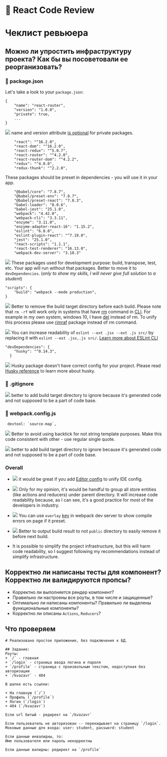 # 👏 React Code Review 

# Чеклист ревьюера

## Можно ли упростить инфраструктуру проекта? Как бы вы посоветовали ее реорганизовать?

### 📁 package.json

Let's take a look to your `package.json`:
```
{
    "name": "react-router", 
    "version": "1.0.0",
    "private": true,
    ...
}
```
![](https://img.shields.io/badge/Need-Improve-%23A3A6B4) name and version attribute [is optional](https://github.com/npm/npm/issues/18781) for private packages.
```
    "react": "^16.2.0",
    "react-dom": "^16.2.0",
    "react-redux": "^5.0.7",
    "react-router": "^4.2.0",
    "react-router-dom": "^4.2.2",   
    "redux": "^4.0.0",
    "redux-thunk": "^2.2.0",
```

These packages should be preset in dependencies - you will use it in your app.

```
    "@babel/core": "7.8.7",
    "@babel/preset-env": "7.8.7",
    "@babel/preset-react": "7.8.3",
    "babel-loader": "8.0.6",
    "babel-jest": "25.1.0",
    "webpack": "4.42.0",
    "webpack-cli": "3.3.11",
    "enzyme": "3.11.0",
    "enzyme-adapter-react-16": "1.15.2",
    "eslint": "6.8.0",
    "eslint-plugin-react": "^7.19.0",
    "jest": "25.1.0",
    "react-scripts": "1.1.1",
    "react-test-renderer": "16.13.0",
    "webpack-dev-server": "3.10.3"
```


![](https://img.shields.io/badge/Need-Fix-%23FE781B) These packages used for development purpose: build, transpose, test, etc. Your app will run without that packages. Better to move it to `devDependencies`.
(_only to show my skills, I will never give full solution to a student_)

```
"scripts": { 
    "build": "webpack --mode production",
}
```
![](https://img.shields.io/badge/Need-Improve-%23A3A6B4) Better to remove the build target directory before each build. Please note that `rm -rf` will work only in systems that have [rm](https://en.wikipedia.org/wiki/Rm_\(Unix\)) command in [CLI](https://en.wikipedia.org/wiki/Command-line_interface). For example in my own system, windows 10, I have [del](https://docs.microsoft.com/en-us/windows-server/administration/windows-commands/del) instead of rm. To unify this process please use [rimraf](https://www.npmjs.com/package/rimraf) package instead of rm command.

![](https://img.shields.io/badge/Need-Improve-%23A3A6B4) You can increase readability of `eslint --ext .jsx --ext .js src/` by replacing it with `eslint --ext .jsx,.js src/`. [Learn more about ESLint CLI](https://eslint.org/docs/user-guide/command-line-interface)

```
"devDependencies": {
    "husky": "^0.14.3",
  }
```

![](https://img.shields.io/badge/Need-Improve-%23A3A6B4) Husky package doesn't have correct config for your project. Please read [Husky reference](https://www.npmjs.com/package/husky) to learn more about husky.

### 📁 .gitignore

![](https://img.shields.io/badge/Need-Fix-%23FE781B) better to add build target directory to ignore because it's generated code and not supposed to be a part of code base.

### 📁 webpack.config.js

```
 devtool: `source-map`,
```

![](https://img.shields.io/badge/Need-Improve-%23A3A6B4) Better to avoid using backtick for not string template purposes. Make this code consistent with other - use regular single quote.

![](https://img.shields.io/badge/Need-Fix-%23FE781B) better to add build target directory to ignore because it's generated code and not supposed to be a part of code base.
### Overall 

- ![](https://img.shields.io/badge/Need-Improve-%23A3A6B4) it would be great if you add [Editor config](https://editorconfig.org/) to unify IDE config.
- ![](https://img.shields.io/badge/Need-Improve-%23A3A6B4) Only for my opinion, it's would be handful to group all store entities (like actions and reducers) under parent directory. It will increase code readability because, as I can see, it's a good practice for most of the developers in industry.
- ![](https://img.shields.io/badge/Need-Improve-%23A3A6B4) You can use `overlay` [key](https://webpack.js.org/configuration/dev-server/#devserveroverlay) in webpack dev server to show compile errors on page if it preset.

- ![](https://img.shields.io/badge/Need-Improve-%23A3A6B4) Better to output build result to not `public` directory to easily remove it before next build.

- It is possible to simplify the project infrastructure, but this will harm code readability, so I suggest following my recommendations instead of simplify infrastructure. 

## Корректно ли написаны тесты для компонент? Корректно ли валидируются пропсы?

- Корректно ли выполняется рендер компонент?
- Правильно ли настроены все роуты, в том числе и защищенные?
- Оптимально ли написаны компоненты? Правильно ли выделены функциональные компоненты?
- Корректно ли описаны `Actions`, `Reducers`?


## Что проверяем
```
# Реализовано простое приложение, без подключения к БД.

## Задание:
Роуты:
+ `/` - главная
+ `/login` - страница ввода логина и пароля
+ `/profile` - страница с произвольным текстом, недоступная без авторизации
+ `/kvazavr` - 404

В шапке есть ссылки:

+ На главную (`/`)
+ Профиль (`/profile`)
+ Логин (`/login`)
+ 404 (`/kvazavr`)

Если url битый - редирект на `/kvazavr`

Если пользователь не авторизован -- перекидывает на страницу `/login`.
Моковые данные для входа: user: student, password: student

Если данные инвалидны, то:
Имя пользователя или пароль некорректны

Если данные валидны: редирект на `/profile`
```
